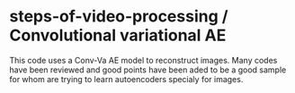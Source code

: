 # steps-of-video-processing / Convolutional variational AE
This code uses a Conv-Va AE model to reconstruct images.
Many codes have been reviewed and good points have been aded to be a good sample for whom are trying to learn autoencoders specialy for images.
